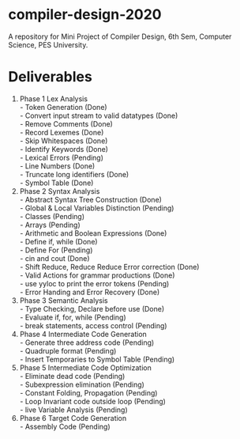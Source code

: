 # compiler-design-2020
A repository for Mini Project of Compiler Design, 6th Sem, Computer Science, PES University.
# Deliverables
  1. Phase 1 Lex Analysis<br>
    - Token Generation (Done) <br>
    - Convert input stream to valid datatypes (Done)<br>
    - Remove Comments (Done)<br>
    - Record Lexemes (Done)<br>
    - Skip Whitespaces (Done)<br>
    - Identify Keywords (Done)<br>
    - Lexical Errors (Pending)<br>
    - Line Numbers  (Done)<br>
    - Truncate long identifiers (Done)<br>
    - Symbol Table (Done)<br>
  2. Phase 2 Syntax Analysis<br>
    - Abstract Syntax Tree Construction (Done)<br>
    - Global & Local Variables Distinction (Pending)<br>
    - Classes (Pending)<br>
    - Arrays (Pending)<br>
    - Arithmetic and Boolean Expressions (Done)<br>
    - Define if, while (Done)<br>
    - Define For (Pending)<br>
    - cin and cout (Done)<br>
    - Shift Reduce, Reduce Reduce Error correction (Done)<br>
    - Valid Actions for grammar productions (Done)<br>
    - use yyloc to print the error tokens (Pending)<br>
    - Error Handing and Error Recovery (Done)<br>
  3. Phase 3 Semantic Analysis<br>
    - Type Checking, Declare before use (Done)<br>
    - Evaluate if, for, while (Pending)<br>
    - break statements, access control (Pending)<br>
  4. Phase 4 Intermediate Code Generation<br>
    - Generate three address code (Pending)<br>
    - Quadruple format (Pending)<br>
    - Insert Temporaries to Symbol Table (Pending)<br>
  5. Phase 5 Intermediate Code Optimization<br>
    - Eliminate dead code (Pending)<br>
    - Subexpression elimination (Pending)<br>
    - Constant Folding, Propagation (Pending)<br>
    - Loop Invariant code outside loop (Pending)<br>
    - live Variable Analysis (Pending)<br>
  6. Phase 6 Target Code Generation<br>
    - Assembly Code (Pending)<br>
    
    

